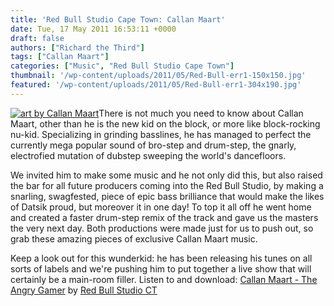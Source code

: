 ```yaml
---
title: 'Red Bull Studio Cape Town: Callan Maart'
date: Tue, 17 May 2011 16:53:11 +0000
draft: false
authors: ["Richard the Third"]
tags: ["Callan Maart"]
categories: ["Music", "Red Bull Studio Cape Town"]
thumbnail: '/wp-content/uploads/2011/05/Red-Bull-err1-150x150.jpg'
featured: '/wp-content/uploads/2011/05/Red-Bull-err1-304x190.jpg'
---
```


[![](/wp-content/uploads/2011/05/Red-Bull-err1-e1305651026680.jpg "art by Callan Maart")](/2011/05/17/red-bull-studio-cape-town-callan-maart/red-bull-err-2/)There is not much you need to know about Callan Maart, other than he is the new kid on the block, or more like block-rocking nu-kid. Specializing in grinding basslines, he has managed to perfect the currently mega popular sound of bro-step and drum-step, the gnarly, electrofied mutation of dubstep sweeping the world's dancefloors.

We invited him to make some music and he not only did this, but also raised the bar for all future producers coming into the Red Bull Studio, by making a snarling, swagfested, piece of epic bass brilliance that would make the likes of Datsik proud, but moreover it in one day! To top it all off he went home and created a faster drum-step remix of the track and gave us the masters the very next day. Both productions were made just for us to push out, so grab these amazing pieces of exclusive Callan Maart music.

Keep a look out for this wunderkid: he has been releasing his tunes on all sorts of labels and we're pushing him to put together a live show that will certainly be a main-room filler. Listen to and download:  [Callan Maart - The Angry Gamer](http://soundcloud.com/red-bull-studio-ct/sets/callan-maart-the-angry-gamer) by [Red Bull Studio CT](http://soundcloud.com/red-bull-studio-ct)